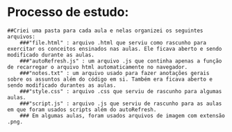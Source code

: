 # Processo de estudo:
	##Criei uma pasta para cada aula e nelas organizei os seguintes arquivos:
		###"file.html" : arquivo .html que serviu como rascunho para exercitar os conceitos ensinados nas aulas. Ele ficava aberto e sendo modificado durante as aulas.
		###"autoRefresh.js" : um arquivo .js que continha apenas a função de recarregar o arquivo html automaticamente no navegador.
		###"notes.txt" : um arquivo usado para fazer anotações gerais sobre os assuntos além do código em si. Também era ficava aberto e sendo modificado durantes as aulas.
		###"style.css" : arquivo .css que serviu de rascunho para algumas aulas.
		###"script.js" : arquivo .js que serviu de rascunho para as aulas em que foram usados scripts além do autoRefresh.
		### Em algumas aulas, foram usados arquivos de imagem com extensão .png.